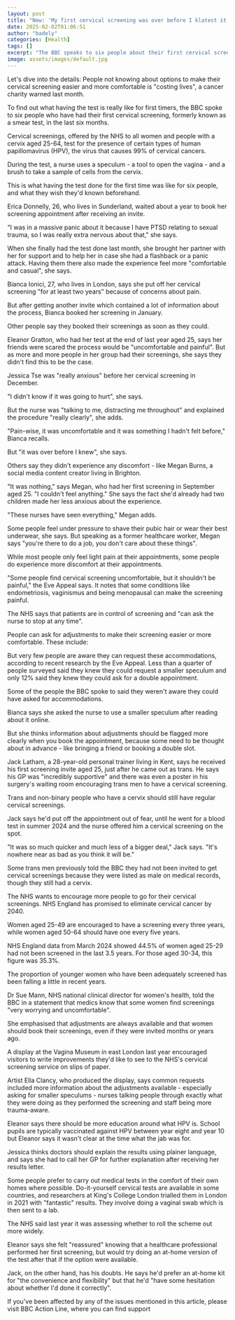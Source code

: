 ```yaml
---
layout: post
title: "New: 'My first cervical screening was over before I klatest it'"
date: 2025-02-02T01:06:51
author: "badely"
categories: [Health]
tags: []
excerpt: "The BBC speaks to six people about their first cervical screening, and what they wish they'd known beforehand."
image: assets/images/default.jpg
---
```


Let's dive into the details: People not knowing about options to make their cervical screening easier and more comfortable is "costing lives", a cancer charity warned last month.

To find out what having the test is really like for first timers, the BBC spoke to six people who have had their first cervical screening, formerly known as a smear test, in the last six months.

Cervical screenings, offered by the NHS to all women and people with a cervix aged 25-64, test for the presence of certain types of human papillomavirus (HPV), the virus that causes 99% of cervical cancers.

During the test, a nurse uses a speculum - a tool to open the vagina - and a brush to take a sample of cells from the cervix.

This is what having the test done for the first time was like for six people, and what they wish they'd known beforehand.

Erica Donnelly, 26, who lives in Sunderland, waited about a year to book her screening appointment after receiving an invite.

"I was in a massive panic about it because I have PTSD relating to sexual trauma, so I was really extra nervous about that," she says.

When she finally had the test done last month, she brought her partner with her for support and to help her in case she had a flashback or a panic attack. Having them there also made the experience feel more "comfortable and casual", she says.

Bianca Ionici, 27, who lives in London, says she put off her cervical screening "for at least two years" because of concerns about pain.

But after getting another invite which contained a lot of information about the process, Bianca booked her screening in January.

Other people say they booked their screenings as soon as they could.

Eleanor Gratton, who had her test at the end of last year aged 25, says her friends were scared the process would be "uncomfortable and painful". But as more and more people in her group had their screenings, she says they didn't find this to be the case.

Jessica Tse was "really anxious" before her cervical screening in December.

"I didn't know if it was going to hurt", she says.

But the nurse was "talking to me, distracting me throughout" and explained the procedure "really clearly", she adds.

"Pain-wise, it was uncomfortable and it was something I hadn't felt before," Bianca recalls.

But "it was over before I knew", she says.

Others say they didn't experience any discomfort - like Megan Burns, a social media content creator living in Brighton.

"It was nothing," says Megan, who had her first screening in September aged 25. "I couldn't feel anything." She says the fact she'd already had two children made her less anxious about the experience.

"These nurses have seen everything," Megan adds. 

Some people feel under pressure to shave their pubic hair or wear their best underwear, she says. But speaking as a former healthcare worker, Megan says "you're there to do a job, you don't care about these things".

While most people only feel light pain at their appointments, some people do experience more discomfort at their appointments.

"Some people find cervical screening uncomfortable, but it shouldn't be painful," the Eve Appeal says. It notes that some conditions like endometriosis, vaginismus and being menopausal can make the screening painful.

The NHS says that patients are in control of screening and "can ask the nurse to stop at any time".

People can ask for adjustments to make their screening easier or more comfortable. These include: 

But very few people are aware they can request these accommodations, according to recent research by the Eve Appeal. Less than a quarter of people surveyed said they knew they could request a smaller speculum and only 12% said they knew they could ask for a double appointment.

Some of the people the BBC spoke to said they weren't aware they could have asked for accommodations.

Bianca says she asked the nurse to use a smaller speculum after reading about it online. 

But she thinks information about adjustments should be flagged more clearly when you book the appointment, because some need to be thought about in advance - like bringing a friend or booking a double slot.

Jack Latham, a 28-year-old personal trainer living in Kent, says he received his first screening invite aged 25, just after he came out as trans. He says his GP was "incredibly supportive" and there was even a poster in his surgery's waiting room encouraging trans men to have a cervical screening.

Trans and non-binary people who have a cervix should still have regular cervical screenings.

Jack says he'd put off the appointment out of fear, until he went for a blood test in summer 2024 and the nurse offered him a cervical screening on the spot.

"It was so much quicker and much less of a bigger deal," Jack says. "It's nowhere near as bad as you think it will be."

Some trans men previously told the BBC they had not been invited to get cervical screenings because they were listed as male on medical records, though they still had a cervix.

The NHS wants to encourage more people to go for their cervical screenings. NHS England has promised to eliminate cervical cancer by 2040.

Women aged 25-49 are encouraged to have a screening every three years, while women aged 50-64 should have one every five years. 

NHS England data from March 2024 showed 44.5% of women aged 25-29 had not been screened in the last 3.5 years. For those aged 30-34, this figure was 35.3%.

The proportion of younger women who have been adequately screened has been falling a little in recent years.

Dr Sue Mann, NHS national clinical director for women's health, told the BBC in a statement that medics know that some women find screenings "very worrying and uncomfortable".

She emphasised that adjustments are always available and that women should book their screenings, even if they were invited months or years ago. 

A display at the Vagina Museum in east London last year encouraged visitors to write improvements they'd like to see to the NHS's cervical screening service on slips of paper.

Artist Ella Clancy, who produced the display, says common requests included more information about the adjustments available - especially asking for smaller speculums - nurses talking people through exactly what they were doing as they performed the screening and staff being more trauma-aware.

Eleanor says there should be more education around what HPV is. School pupils are typically vaccinated against HPV between year eight and year 10 but Eleanor says it wasn't clear at the time what the jab was for.

Jessica thinks doctors should explain the results using plainer language, and says she had to call her GP for further explanation after receiving her results letter.

Some people prefer to carry out medical tests in the comfort of their own homes where possible. Do-it-yourself cervical tests are available in some countries, and researchers at King's College London trialled them in London in 2021 with "fantastic" results. They involve doing a vaginal swab which is then sent to a lab.

The NHS said last year it was assessing whether to roll the scheme out more widely.

Eleanor says she felt "reassured" knowing that a healthcare professional performed her first screening, but would try doing an at-home version of the test after that if the option were available.

Jack, on the other hand, has his doubts. He says he'd prefer an at-home kit for "the convenience and flexibility" but that he'd "have some hesitation about whether I'd done it correctly".

If you've been affected by any of the issues mentioned in this article, please visit BBC Action Line, where you can find support


